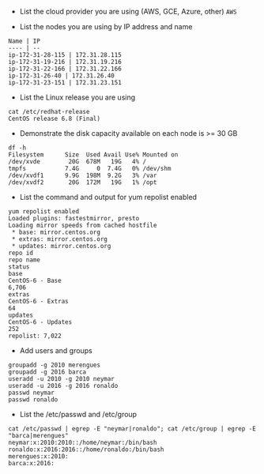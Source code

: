 * List the cloud provider you are using (AWS, GCE, Azure, other)
<code>AWS</code>

* List the nodes you are using by IP address and name
```
Name | IP
---- | --
ip-172-31-28-115 | 172.31.28.115
ip-172-31-19-216 | 172.31.19.216
ip-172-31-22-166 | 172.31.22.166
ip-172-31-26-40 | 172.31.26.40
ip-172-31-23-151 | 172.31.23.151
```

* List the Linux release you are using
```
cat /etc/redhat-release 
CentOS release 6.8 (Final)
```

* Demonstrate the disk capacity available on each node is >= 30 GB
```
df -h
Filesystem      Size  Used Avail Use% Mounted on
/dev/xvde        20G  678M   19G   4% /
tmpfs           7.4G     0  7.4G   0% /dev/shm
/dev/xvdf1      9.9G  198M  9.2G   3% /var
/dev/xvdf2       20G  172M   19G   1% /opt
```

* List the command and output for yum repolist enabled
```
yum repolist enabled
Loaded plugins: fastestmirror, presto
Loading mirror speeds from cached hostfile
 * base: mirror.centos.org
 * extras: mirror.centos.org
 * updates: mirror.centos.org
repo id                                                                                          repo name                                                                                                   status
base                                                                                             CentOS-6 - Base                                                                                             6,706
extras                                                                                           CentOS-6 - Extras                                                                                              64
updates                                                                                          CentOS-6 - Updates                                                                                            252
repolist: 7,022
```

* Add users and groups
```
groupadd -g 2010 merengues
groupadd -g 2016 barca
useradd -u 2010 -g 2010 neymar
useradd -u 2016 -g 2016 ronaldo
passwd neymar
passwd ronaldo
```

* List the /etc/passwd and /etc/group
```
cat /etc/passwd | egrep -E "neymar|ronaldo"; cat /etc/group | egrep -E "barca|merengues"
neymar:x:2010:2010::/home/neymar:/bin/bash
ronaldo:x:2016:2016::/home/ronaldo:/bin/bash
merengues:x:2010:
barca:x:2016:
```
